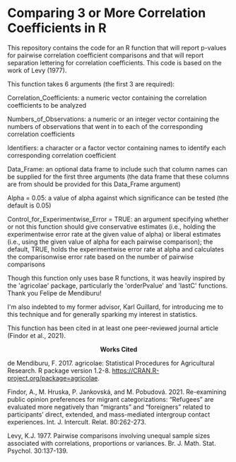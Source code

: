 
# Comparing 3 or More Correlation Coefficients in R

This repository contains the code for an R function that will report p-values for pairwise correlation coefficient comparisons and that will report separation lettering for correlation coefficients. This code is based on the work of Levy (1977).

This function takes 6 arguments (the first 3 are required):

Correlation_Coefficients: a numeric vector containing the correlation coefficients to be analyzed

Numbers_of_Observations: a numeric or an integer vector containing the numbers of observations that went in to each of the corresponding correlation coefficients

Identifiers: a character or a factor vector containing names to identify each corresponding correlation coefficient

Data_Frame: an optional data frame to include such that column names can be supplied for the first three arguments (the data frame that these columns are from should be provided for this Data_Frame argument)

Alpha = 0.05: a value of alpha against which significance can be tested (the default is 0.05)

Control_for_Experimentwise_Error = TRUE: an argument specifying whether or not this function should give conservative estimates (i.e., holding the experimentwise error rate at the given value of alpha) or liberal estimates (i.e., using the given value of alpha for each pairwise comparison); the default, TRUE, holds the experimentwise error rate at alpha and calculates the comparisonwise error rate based on the number of pairwise comparisons

Though this function only uses base R functions, it was heavily inspired by the 'agricolae' package, particularly the 'orderPvalue' and 'lastC' functions. Thank you Felipe de Mendiburu!

I'm also indebted to my former advisor, Karl Guillard, for introducing me to this technique and for generally sparking my interest in statistics.

This function has been cited in at least one peer-reviewed journal article (Findor et al., 2021).

<center><b>Works Cited</b></center>

de Mendiburu, F. 2017. agricolae: Statistical Procedures for Agricultural Research. R package version 1.2-8. <https://CRAN.R-project.org/package=agricolae>.

Findor, A., M. Hruska, P. Jankovská, and M. Pobudová. 2021. Re-examining public opinion preferences for migrant categorizations: “Refugees” are evaluated more negatively than “migrants” and “foreigners” related to participants’ direct, extended, and mass-mediated intergroup contact experiences. Int. J. Intercult. Relat. 80:262-273.

Levy, K.J. 1977. Pairwise comparisons involving unequal sample sizes associated with correlations, proportions or variances. Br. J. Math. Stat. Psychol. 30:137-139.
